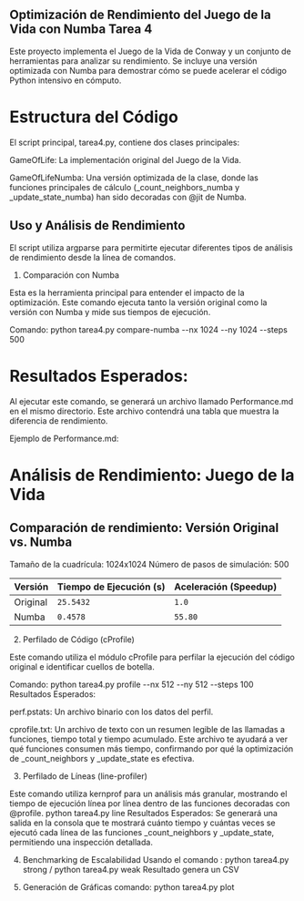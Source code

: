 ## Optimización de Rendimiento del Juego de la Vida con Numba Tarea 4
Este proyecto implementa el Juego de la Vida de Conway y un conjunto de herramientas para analizar su rendimiento. Se incluye una versión optimizada con Numba para demostrar cómo se puede acelerar el código Python intensivo en cómputo.

# Estructura del Código
El script principal, tarea4.py, contiene dos clases principales:

GameOfLife: La implementación original del Juego de la Vida.

GameOfLifeNumba: Una versión optimizada de la clase, donde las funciones principales de cálculo (_count_neighbors_numba y _update_state_numba) han sido decoradas con @jit de Numba.

## Uso y Análisis de Rendimiento
El script utiliza argparse para permitirte ejecutar diferentes tipos de análisis de rendimiento desde la línea de comandos.

1. Comparación con Numba

Esta es la herramienta principal para entender el impacto de la optimización. Este comando ejecuta tanto la versión original como la versión con Numba y mide sus tiempos de ejecución.

Comando: python tarea4.py compare-numba --nx 1024 --ny 1024 --steps 500

# Resultados Esperados:

Al ejecutar este comando, se generará un archivo llamado Performance.md en el mismo directorio. Este archivo contendrá una tabla que muestra la diferencia de rendimiento.

Ejemplo de Performance.md: 
# Análisis de Rendimiento: Juego de la Vida

## Comparación de rendimiento: Versión Original vs. Numba

Tamaño de la cuadrícula: 1024x1024
Número de pasos de simulación: 500

| Versión | Tiempo de Ejecución (s) | Aceleración (Speedup) |
|---------|-------------------------|-----------------------|
| Original | `25.5432` | `1.0` |
| Numba | `0.4578` | `55.80` |


2. Perfilado de Código (cProfile)

Este comando utiliza el módulo cProfile para perfilar la ejecución del código original e identificar cuellos de botella.

Comando: python tarea4.py profile --nx 512 --ny 512 --steps 100
Resultados Esperados:

perf.pstats: Un archivo binario con los datos del perfil.

cprofile.txt: Un archivo de texto con un resumen legible de las llamadas a funciones, tiempo total y tiempo acumulado. Este archivo te ayudará a ver qué funciones consumen más tiempo, 
confirmando por qué la optimización de _count_neighbors y _update_state es efectiva.

3. Perfilado de Líneas (line-profiler)

Este comando utiliza kernprof para un análisis más granular, mostrando el tiempo de ejecución línea por línea dentro de las funciones decoradas con @profile.
python tarea4.py line
Resultados Esperados:
Se generará una salida en la consola que te mostrará cuánto tiempo y cuántas veces se ejecutó cada línea de las funciones _count_neighbors y _update_state, permitiendo una inspección detallada.

4. Benchmarking de Escalabilidad
Usando el comando : python tarea4.py strong / python tarea4.py weak
Resultado genera un CSV

6. Generación de Gráficas
comando: python tarea4.py plot
